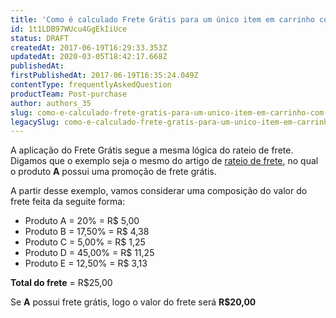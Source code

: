 ```yaml
---
title: 'Como é calculado Frete Grátis para um único item em carrinho com mais itens'
id: 1t1LDB97WUcu4GgEkIiUce
status: DRAFT
createdAt: 2017-06-19T16:29:33.353Z
updatedAt: 2020-03-05T18:42:17.668Z
publishedAt: 
firstPublishedAt: 2017-06-19T16:35:24.049Z
contentType: frequentlyAskedQuestion
productTeam: Post-purchase
author: authors_35
slug: como-e-calculado-frete-gratis-para-um-unico-item-em-carrinho-com-mais-itens
legacySlug: como-e-calculado-frete-gratis-para-um-unico-item-em-carrinho-com-mais-itens
---
```


A aplicação do Frete Grátis segue a mesma lógica do rateio de frete. Digamos que o exemplo seja o mesmo do artigo de [rateio de frete](/pt/faq/como-e-feito-o-rateio-de-frete), no qual o produto **A** possui uma promoção de frete grátis.

A partir desse exemplo, vamos considerar uma composição do valor do frete feita da seguite forma:

- Produto A = 20% = R$ 5,00
- Produto B = 17,50% = R$ 4,38
- Produto C = 5,00% = R$ 1,25
- Produto D = 45,00% = R$ 11,25
- Produto E = 12,50% = R$ 3,13

**Total do frete** = R$25,00

Se **A** possui frete grátis, logo o valor do frete será **R$20,00**
